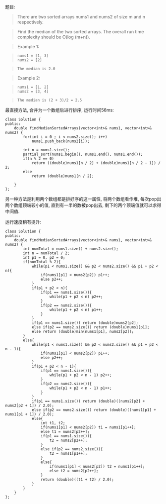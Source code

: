 题目:

> There are two sorted arrays nums1 and nums2 of size m and n respectively.

> Find the median of the two sorted arrays. The overall run time complexity should be O(log (m+n)).

> Example 1:

>     nums1 = [1, 3]
>     nums2 = [2]

>     The median is 2.0

> Example 2:

>     nums1 = [1, 2]
>     nums2 = [3, 4]

>     The median is (2 + 3)/2 = 2.5

最直接方法, 合并为一个数组后进行排序, 运行时间56ms:

    class Solution {
    public:
        double findMedianSortedArrays(vector<int>& nums1, vector<int>& nums2) {
            for(int i = 0 ; i < nums2.size(); i++)
                nums1.push_back(nums2[i]);
            
            int n = nums1.size();
            partial_sort(nums1.begin(), nums1.end(), nums1.end());
            if(n % 2 == 0)
                return ((double)nums1[n / 2] + (double)nums1[n / 2 - 1]) / 2;
            else
                return (double)nums1[n / 2];
            
        }
    };

另一种方法是利用两个数组都是排好序的这一属性, 将两个数组看作堆, 每次pop出两个数组顶端较小的值, 直到有一半的数被pop出去, 剩下的两个顶端值就可以求得中间值.

运行速度稍有提升:

    class Solution {
    public:
        double findMedianSortedArrays(vector<int>& nums1, vector<int>& nums2) {
            int numTotal = nums1.size() + nums2.size();
            int n = numTotal / 2;
            int p1 = 0, p2 = 0;
            if(numTotal % 2){
                while(p1 < nums1.size() && p2 < nums2.size() && p1 + p2 < n){
                    if(nums1[p1] < nums2[p2]) p1++;
                    else p2++;
                }
                if(p1 + p2 < n){
                    if(p1 == nums1.size()){
                        while(p1 + p2 < n) p2++;
                    }
                    if(p2 == nums2.size()){
                        while(p1 + p2 < n) p1++;
                    }
                }
                if(p1 == nums1.size()) return (double)nums2[p2];
                else if(p2 == nums2.size()) return (double)nums1[p1];
                else return (double)min(nums1[p1], nums2[p2]);
            }
            else{
                while(p1 < nums1.size() && p2 < nums2.size() && p1 + p2 < n - 1){
                    if(nums1[p1] < nums2[p2]) p1++;
                    else p2++;
                }
                if(p1 + p2 < n - 1){
                    if(p1 == nums1.size()){
                        while(p1 + p2 < n - 1) p2++;
                    }
                    if(p2 == nums2.size()){
                        while(p1 + p2 < n - 1) p1++;
                    }
                }
                if(p1 == nums1.size()) return (double)((nums2[p2] + nums2[p2 + 1]) / 2.0);
                else if(p2 == nums2.size()) return (double)((nums1[p1] + nums1[p1 + 1]) / 2.0);
                else{
                    int t1, t2;
                    if(nums1[p1] < nums2[p2]) t1 = nums1[p1++];
                    else t1 = nums2[p2++];
                    if(p1 == nums1.size()){
                        t2 = nums2[p2++];
                    }
                    else if(p2 == nums2.size()){
                        t2 = nums1[p1++];
                    }
                    else{
                        if(nums1[p1] < nums2[p2]) t2 = nums1[p1++];
                        else t2 = nums2[p2++];
                    }
                    return (double)((t1 + t2) / 2.0);
                }
            }
        }
    };